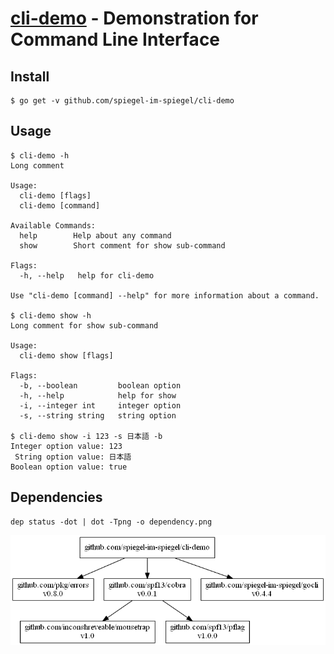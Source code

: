 # [cli-demo] - Demonstration for Command Line Interface

## Install

```
$ go get -v github.com/spiegel-im-spiegel/cli-demo
```

## Usage

```
$ cli-demo -h
Long comment

Usage:
  cli-demo [flags]
  cli-demo [command]

Available Commands:
  help        Help about any command
  show        Short comment for show sub-command

Flags:
  -h, --help   help for cli-demo

Use "cli-demo [command] --help" for more information about a command.

$ cli-demo show -h
Long comment for show sub-command

Usage:
  cli-demo show [flags]

Flags:
  -b, --boolean         boolean option
  -h, --help            help for show
  -i, --integer int     integer option
  -s, --string string   string option

$ cli-demo show -i 123 -s 日本語 -b
Integer option value: 123
 String option value: 日本語
Boolean option value: true
```

## Dependencies

```
dep status -dot | dot -Tpng -o dependency.png
```

[![Dependencies](dependency.png)](dependency.png)

[cli-demo]: https://github.com/spiegel-im-spiegel/cli-demo "spiegel-im-spiegel/cli-demo: Demonstration for Command Line Interface"
[dep]: https://github.com/golang/dep "golang/dep: Go dependency management tool"
